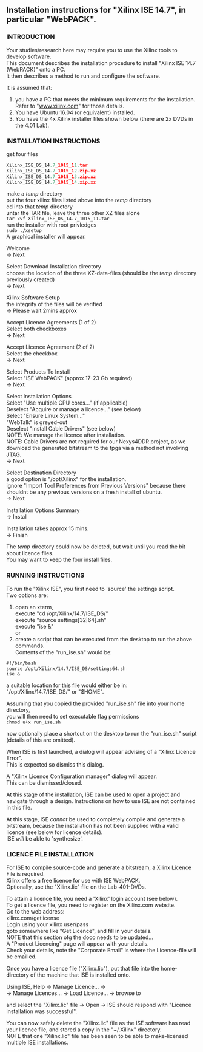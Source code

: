 
## Installation instructions for "Xilinx ISE 14.7", in particular "WebPACK".

### INTRODUCTION

Your studies/research here may require you to use the Xilinx tools to develop software.  
This document describes the installation procedure to install "Xilinx ISE 14.7 (WebPACK)" onto a PC.  
It then describes a method to run and configure the software.

It is assumed that:
1.  you have a PC that meets the minimum requirements for the installation.  
Refer to "www.xilinx.com" for those details.
1.  You have Ubuntu 16.04 (or equivalent) installed.  
1.  You have the 4x Xilinx installer files shown below (there are 2x DVDs in the 4.01 Lab).  

### INSTALLATION INSTRUCTIONS

get four files  
```c
Xilinx_ISE_DS_14.7_1015_1­1.tar  
Xilinx_ISE_DS_14.7_1015_1­2.zip.xz  
Xilinx_ISE_DS_14.7_1015_1­3.zip.xz  
Xilinx_ISE_DS_14.7_1015_1­4.zip.xz
```
make a $temp$ directory  
put the four xilinx files listed above into the $temp$ directory  
cd into that $temp$ directory  
untar the TAR file, leave the three other XZ files alone  
```tar xvf Xilinx_ISE_DS_14.7_1015_1­1.tar```  
run the installer with root privledges  
```sudo ./xsetup```  
A graphical installer will appear.  

Welcome  
-> Next  

Select Download Installation directory  
choose the location of the three XZ-data-files (should be the $temp$ directory previously created)  
-> Next  

Xilinx Software Setup  
the integrity of the files will be verified  
-> Please wait 2mins approx  

Accept Licence Agreements (1 of 2)  
Select both checkboxes  
-> Next  

Accept Licence Agreement (2 of 2)  
Select the checkbox  
-> Next  

Select Products To Install  
Select "ISE WebPACK" (approx 17-23 Gb required)  
-> Next  

Select Installation Options  
Select "Use multiple CPU cores..." (if applicable)  
Deselect "Acquire or manage a licence..." (see below)  
Select "Ensure Linux System..."  
"WebTalk" is greyed-out  
Deselect "Install Cable Drivers" (see below)  
NOTE: We manage the licence after installation.  
NOTE: Cable Drivers are not required for our Nexys4DDR project,
as we download the generated bitstream to the fpga via a method not involving JTAG.  
-> Next  

Select Destination Directory  
a good option is "/opt/Xilinx" for the installation.  
ignore "Import Tool Preferences from Previous Versions" because there
shouldnt be any previous versions on a fresh install of ubuntu.  
-> Next  

Installation Options Summary  
-> Install  

Installation takes approx 15 mins.  
-> Finish  

The $temp$ directory could now be deleted, but wait until you read the bit about licence files.  
You may want to keep the four install files.  

### RUNNING INSTRUCTIONS
To run the "Xilinx ISE", you first need to 'source' the settings script.  
Two options are:  
1. open an xterm,  
execute "cd /opt/Xilinx/14.7/ISE_DS/"  
execute "source settings[32|64].sh"  
execute "ise &"  
or  
1. create a script that can be executed from the desktop to run the above commands.  
Contents of the "run_ise.sh" would be:  
```
#!/bin/bash
source /opt/Xilinx/14.7/ISE_DS/settings64.sh
ise &
```
a suitable location for this file would either be in:  
"/opt/Xilinx/14.7/ISE_DS/" or "$HOME".  

Assuming that you copied the provided "run_ise.sh" file into your home directory,  
you will then need to set executable flag permissions  
```chmod u+x run_ise.sh```  

now optionally place a shortcut on the desktop to run the "run_ise.sh" script (details of this are omitted).  

When ISE is first launched, a dialog will appear advising of a "Xilinx Licence Error".  
This is expected so dismiss this dialog.  

A "Xilinx Licence Configuration manager" dialog will appear.  
This can be dismissed/closed.  

At this stage of the installation, ISE can be used to open a project and navigate through a design.
Instructions on how to use ISE are not contained in this file.  

At this stage, ISE *cannot* be used to completely compile and generate a bitstream, because the
installation has not been supplied with a valid licence (see below for licence details).  
ISE *will* be able to 'synthesize'.  

### LICENCE FILE INSTALLATION
For ISE to compile source-code and generate a bitstream, a Xilinx Licence File is required.  
Xilinx offers a free licence for use with ISE WebPACK.  
Optionally, use the "Xilinx.lic" file on the Lab-401-DVDs.  

To attain a licence file, you need a 'Xilinx' login account (see below).  
To get a licence file, you need to register on the Xilinx.com website.  
Go to the web address:  
xilinx.com/getlicense  
Login using your xilinx user/pass  
goto somewhere like "Get Licence", and fill in your details.  
NOTE that this section ofg the doco needs to be updated...  
A "Product Licencing" page will appear with your details.  
Check your details, note the "Corporate Email" is where the Licence-file will be emailled.  

Once you have a licence file ("Xilinx.lic"), put that file into the home-directory of the machine that ISE is installed onto.  

Using ISE, Help -> Manage Licence... ->  
 -> Manage Licences... -> Load Licence... -> browse to  

and select the "Xilinx.lic" file -> Open -> ISE should respond with "Licence installation was successful".  

You can now safely delete the "Xilinx.lic" file as the ISE software has read your licence file, and stored a copy in the "~/.Xilinx" directory.  
NOTE that one "Xilinx.lic" file has been seen to be able to make-licensed multiple ISE installations.  


